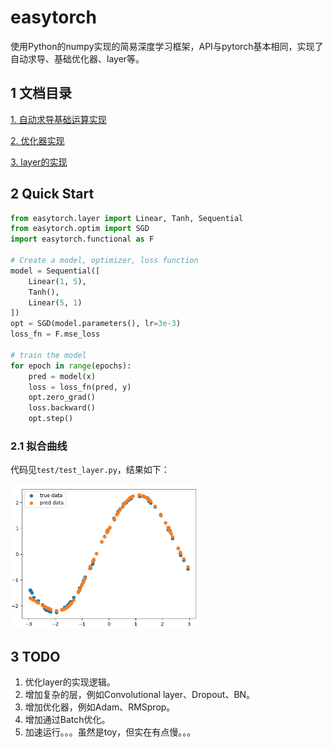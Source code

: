 # easytorch

使用Python的numpy实现的简易深度学习框架，API与pytorch基本相同，实现了自动求导、基础优化器、layer等。

## 1 文档目录

[1. 自动求导基础运算实现](./doc/1自动求导基础运算实现.md)

[2. 优化器实现](./doc/2优化器.md)

[3. layer的实现](./doc/3layer的实现.md)

## 2 Quick Start

``` python 
from easytorch.layer import Linear, Tanh, Sequential
from easytorch.optim import SGD
import easytorch.functional as F

# Create a model, optimizer, loss function
model = Sequential([
    Linear(1, 5),
    Tanh(),
    Linear(5, 1)
])
opt = SGD(model.parameters(), lr=3e-3)
loss_fn = F.mse_loss

# train the model
for epoch in range(epochs):
    pred = model(x)
    loss = loss_fn(pred, y)
    opt.zero_grad()
    loss.backward()
    opt.step()
```

### 2.1 拟合曲线

代码见```test/test_layer.py```，结果如下：

<img src='./imgs/img1.png' width=300>

## 3 TODO

1. 优化layer的实现逻辑。
2. 增加复杂的层，例如Convolutional layer、Dropout、BN。
3. 增加优化器，例如Adam、RMSprop。
4. 增加通过Batch优化。
5. 加速运行。。。虽然是toy，但实在有点慢。。。
